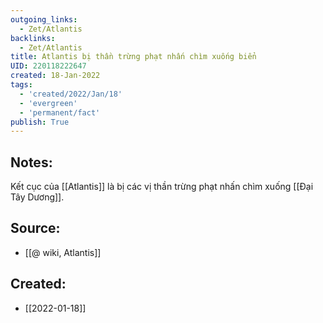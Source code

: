 ```yaml
---
outgoing_links:
  - Zet/Atlantis
backlinks:
  - Zet/Atlantis
title: Atlantis bị thần trừng phạt nhấn chìm xuống biển
UID: 220118222647
created: 18-Jan-2022
tags:
  - 'created/2022/Jan/18'
  - 'evergreen'
  - 'permanent/fact'
publish: True
---
```

## Notes:
Kết cục của [[Atlantis]] là bị các vị thần trừng phạt nhấn chìm xuống [[Đại Tây Dương]].

## Source:
- [[@ wiki, Atlantis]]


## Created:
- [[2022-01-18]]
